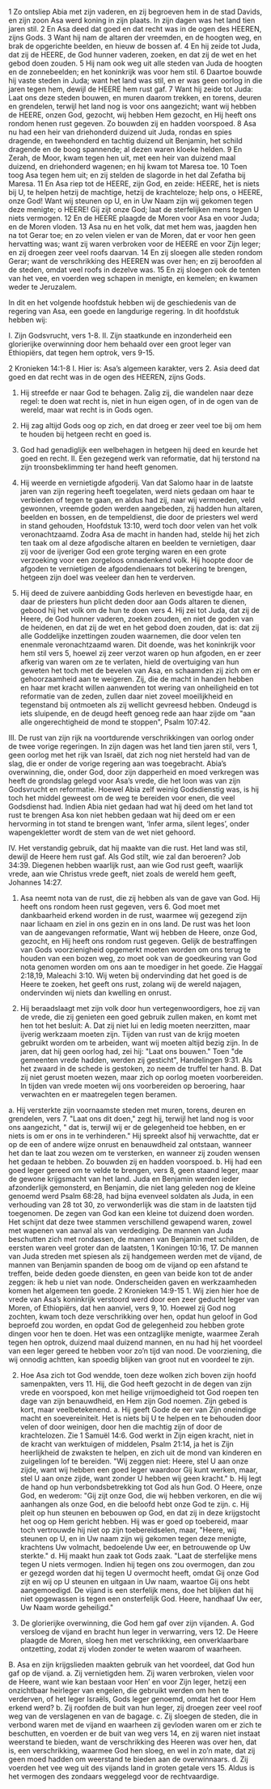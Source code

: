1 Zo ontsliep Abia met zijn vaderen, en zij begroeven hem in de stad Davids, en zijn zoon Asa werd koning in zijn plaats. In zijn dagen was het land tien jaren stil. 2 En Asa deed dat goed en dat recht was in de ogen des HEEREN, zijns Gods. 3 Want hij nam de altaren der vreemden, en de hoogten weg, en brak de opgerichte beelden, en hieuw de bossen af. 4 En hij zeide tot Juda, dat zij de HEERE, de God hunner vaderen, zoeken, en dat zij de wet en het gebod doen zouden. 5 Hij nam ook weg uit alle steden van Juda de hoogten en de zonnebeelden; en het koninkrijk was voor hem stil. 6 Daartoe bouwde hij vaste steden in Juda; want het land was stil, en er was geen oorlog in die jaren tegen hem, dewijl de HEERE hem rust gaf. 7 Want hij zeide tot Juda: Laat ons deze steden bouwen, en muren daarom trekken, en torens, deuren en grendelen, terwijl het land nog is voor ons aangezicht; want wij hebben de HEERE, onzen God, gezocht, wij hebben Hem gezocht, en Hij heeft ons rondom henen rust gegeven. Zo bouwden zij en hadden voorspoed. 
8 Asa nu had een heir van driehonderd duizend uit Juda, rondas en spies dragende, en tweehonderd en tachtig duizend uit Benjamin, het schild dragende en de boog spannende; al dezen waren kloeke helden. 9 En Zerah, de Moor, kwam tegen hen uit, met een heir van duizend maal duizend, en driehonderd wagenen; en hij kwam tot Maresa toe. 10 Toen toog Asa tegen hem uit; en zij stelden de slagorde in het dal Zefatha bij Maresa. 11 En Asa riep tot de HEERE, zijn God, en zeide: HEERE, het is niets bij U, te helpen hetzij de machtige, hetzij de krachteloze; help ons, o HEERE, onze God! Want wij steunen op U, en in Uw Naam zijn wij gekomen tegen deze menigte; o HEERE! Gij zijt onze God; laat de sterfelijken mens tegen U niets vermogen. 12 En de HEERE plaagde de Moren voor Asa en voor Juda; en de Moren vloden. 13 Asa nu en het volk, dat met hem was, jaagden hen na tot Gerar toe; en zo velen vielen er van de Moren, dat er voor hen geen hervatting was; want zij waren verbroken voor de HEERE en voor Zijn leger; en zij droegen zeer veel roofs daarvan. 14 En zij sloegen alle steden rondom Gerar; want de verschrikking des HEEREN was over hen; en zij beroofden al de steden, omdat veel roofs in dezelve was. 15 En zij sloegen ook de tenten van het vee, en voerden weg schapen in menigte, en kemelen; en kwamen weder te Jeruzalem. 

In dit en het volgende hoofdstuk hebben wij de geschiedenis van de regering van Asa, een goede en langdurige regering. In dit hoofdstuk hebben wij: 

I. Zijn Godsvrucht, vers 1-8.
II. Zijn staatkunde en inzonderheid een glorierijke overwinning door hem behaald over een groot leger van Ethiopiërs, dat tegen hem optrok, vers 9-15. 

2 Kronieken 14:1-8 
I. Hier is: Asa’s algemeen karakter, vers 2. Asia deed dat goed en dat recht was in de ogen des HEEREN, zijns Gods.
1. Hij streefde er naar God te behagen. Zalig zij, die wandelen naar deze regel: te doen wat recht is, niet in hun eigen ogen, of in de ogen van de wereld, maar wat recht is in Gods ogen.
2. Hij zag altijd Gods oog op zich, en dat droeg er zeer veel toe bij om hem te houden bij hetgeen recht en goed is.
3. God had genadiglijk een welbehagen in hetgeen hij deed en keurde het goed en recht.
II. Een gezegend werk van reformatie, dat hij terstond na zijn troonsbeklimming ter hand heeft genomen.

1. Hij weerde en vernietigde afgoderij. Van dat Salomo haar in de laatste jaren van zijn regering heeft toegelaten, werd niets gedaan om haar te verbieden of tegen te gaan, en aldus had zij, naar wij vermoeden, veld gewonnen, vreemde goden werden aangebeden, zij hadden hun altaren, beelden en bossen, en de tempeldienst, die door de priesters wel werd in stand gehouden, Hoofdstuk 13:10, werd toch door velen van het volk veronachtzaamd. Zodra Asa de macht in handen had, stelde hij het zich ten taak om al deze afgodische altaren en beelden te vernietigen, daar zij voor de ijveriger God een grote terging waren en een grote verzoeking voor een zorgeloos onnadenkend volk. Hij hoopte door de afgoden te vernietigen de afgodendienaars tot bekering te brengen, hetgeen zijn doel was veeleer dan hen te verderven.

2. Hij deed de zuivere aanbidding Gods herleven en bevestigde haar, en daar de priesters hun plicht deden door aan Gods altaren te dienen, gebood hij het volk om de hun te doen vers 4. Hij zei tot Juda, dat zij de Heere, de God hunner vaderen, zoeken zouden, en niet de goden van de heidenen, en dat zij de wet en het gebod doen zouden, dat is: dat zij alle Goddelijke inzettingen zouden waarnemen, die door velen ten enenmale veronachtzaamd waren. Dit doende, was het koninkrijk voor hem stil vers 5, hoewel zij zeer verzot waren op hun afgoden, en er zeer afkerig van waren om ze te verlaten, hield de overtuiging van hun geweten het toch met de bevelen van Asa, en schaamden zij zich om er gehoorzaamheid aan te weigeren. Zij, die de macht in handen hebben en haar met kracht willen aanwenden tot wering van onheiligheid en tot reformatie van de zeden, zullen daar niet zoveel moeilijkheid en tegenstand bij ontmoeten als zij wellicht gevreesd hebben. Ondeugd is iets sluipende, en de deugd heeft genoeg rede aan haar zijde om "aan alle ongerechtigheid de mond te stoppen", Psalm 107:42.

III. De rust van zijn rijk na voortdurende verschrikkingen van oorlog onder de twee vorige regeringen. In zijn dagen was het land tien jaren stil, vers 1, geen oorlog met het rijk van Israël, dat zich nog niet hersteld had van de slag, die er onder de vorige regering aan was toegebracht. Abia’s overwinning, die, onder God, door zijn dapperheid en moed verkregen was heeft de grondslag gelegd voor Asa’s vrede, die het loon was van zijn Godsvrucht en reformatie. Hoewel Abia zelf weinig Godsdienstig was, is hij toch het middel geweest om de weg te bereiden voor enen, die veel Godsdienst had. Indien Abia niet gedaan had wat hij deed om het land tot rust te brengen Asa kon niet hebben gedaan wat hij deed om er een hervorming in tot stand te brengen want, ‘Infer arma, silent leges’, onder wapengekletter wordt de stem van de wet niet gehoord.

IV. Het verstandig gebruik, dat hij maakte van die rust. Het land was stil, dewijl de Heere hem rust gaf. Als God stilt, wie zal dan beroeren? Job 34:39. Diegenen hebben waarlijk rust, aan wie God rust geeft, waarlijk vrede, aan wie Christus vrede geeft, niet zoals de wereld hem geeft, Johannes 14:27.

1. Asa neemt nota van de rust, die zij hebben als van de gave van God. Hij heeft ons rondom heen rust gegeven, vers 6. God moet met dankbaarheid erkend worden in de rust, waarmee wij gezegend zijn naar lichaam en ziel in ons gezin en in ons land. De rust was het loon van de aangevangen reformatie, Want wij hebben de Heere, onze God, gezocht, en Hij heeft ons rondom rust gegeven. Gelijk de bestraffingen van Gods voorzienigheid opgemerkt moeten worden om ons terug te houden van een bozen weg, zo moet ook van de goedkeuring van God nota genomen worden om ons aan te moediger in het goede. Zie Haggaï 2:18,19, Maleachi 3:10. Wij weten bij ondervinding dat het goed is de Heere te zoeken, het geeft ons rust, zolang wij de wereld najagen, ondervinden wij niets dan kwelling en onrust.

2. Hij beraadslaagt met zijn volk door hun vertegenwoordigers, hoe zij van de vrede, die zij genieten een goed gebruik zullen maken, en komt met hen tot het besluit: 
A. Dat zij niet lui en ledig moeten neerzitten, maar ijverig werkzaam moeten zijn. Tijden van rust van de krijg moeten gebruikt worden om te arbeiden, want wij moeten altijd bezig zijn. In de jaren, dat hij geen oorlog had, zei hij: "Laat ons bouwen." Toen "de gemeenten vrede hadden, werden zij gesticht", Handelingen 9:31. Als het zwaard in de schede is gestoken, zo neem de truffel ter hand.
B. Dat zij niet gerust moeten wezen, maar zich op oorlog moeten voorbereiden. In tijden van vrede moeten wij ons voorbereiden op beroering, haar verwachten en er maatregelen tegen beramen.

a. Hij versterkte zijn voornaamste steden met muren, torens, deuren en grendelen, vers 7. "Laat ons dit doen," zegt hij, terwijl het land nog is voor ons aangezicht, " dat is, terwijl wij er de gelegenheid toe hebben, en er niets is om er ons in te verhinderen." Hij spreekt alsof hij verwachtte, dat er op de een of andere wijze onrust en benauwdheid zal ontstaan, wanneer het dan te laat zou wezen om te versterken, en wanneer zij zouden wensen het gedaan te hebben. Zo bouwden zij en hadden voorspoed.
b. Hij had een goed leger gereed om te velde te brengen, vers 8, geen staand leger, maar de gewone krijgsmacht van het land. Juda en Benjamin werden ieder afzonderlijk gemonsterd, en Benjamin, die niet lang geleden nog de kleine genoemd werd Psalm 68:28, had bijna evenveel soldaten als Juda, in een verhouding van 28 tot 30, zo verwonderlijk was die stam in de laatsten tijd toegenomen. De zegen van God kan een kleine tot duizend doen worden. Het schijnt dat deze twee stammen verschillend gewapend waren, zowel met wapenen van aanval als van verdediging. 
De mannen van Juda beschutten zich met rondassen, de mannen van Benjamin met schilden, de eersten waren veel groter dan de laatsten, 1 Koningen 10:16, 17. De mannen van Juda streden met spiesen als zij handgemeen werden met de vijand, de mannen van Benjamin spanden de boog om de vijand op een afstand te treffen, beide deden goede diensten, en geen van beide kon tot de ander zeggen: ik heb u niet van node. Onderscheiden gaven en werkzaamheden komen het algemeen ten goede. 2 Kronieken 14:9-15 1. Wij zien hier hoe de vrede van Asa’s koninkrijk verstoord werd door een zeer geducht leger van Moren, of Ethiopiërs, dat hen aanviel, vers 9, 10. Hoewel zij God nog zochten, kwam toch deze verschrikking over hen, opdat hun geloof in God beproefd zou worden, en opdat God de gelegenheid zou hebben grote dingen voor hen te doen. Het was een ontzaglijke menigte, waarmee Zerah tegen hen optrok, duizend maal duizend mannen, en nu had hij het voordeel van een leger gereed te hebben voor zo’n tijd van nood. De voorziening, die wij onnodig achtten, kan spoedig blijken van groot nut en voordeel te zijn.

2. Hoe Asa zich tot God wendde, toen deze wolken zich boven zijn hoofd samenpakten, vers 11. Hij, die God heeft gezocht in de degen van zijn vrede en voorspoed, kon met heilige vrijmoedigheid tot God roepen ten dage van zijn benauwdheid, en Hem zijn God noemen. Zijn gebed is kort, maar veelbetekenend.
a. Hij geeft Gode de eer van Zijn oneindige macht en soevereiniteit. Het is niets bij U te helpen en te behouden door velen of door weinigen, door hen die machtig zijn of door de krachtelozen. Zie 1 Samuël 14:6. God werkt in Zijn eigen kracht, niet in de kracht van werktuigen of middelen, Psalm 21:14, ja het is Zijn heerlijkheid de zwaksten te helpen, en zich uit de mond van kinderen en zuigelingen lof te bereiden. "Wij zeggen niet: Heere, stel U aan onze zijde, want wij hebben een goed leger waardoor Gij kunt werken, maar, stel U aan onze zijde, want zonder U hebben wij geen kracht." 
b. Hij legt de hand op hun verbondsbetrekking tot God als hun God. O Heere, onze God, en wederom: "Gij zijt onze God, die wij hebben verkoren, en die wij aanhangen als onze God, en die beloofd hebt onze God te zijn.
c. Hij pleit op hun steunen en bebouwen op God, en dat zij in deze krijgstocht het oog op Hem gericht hebben. Hij was er goed op toebereid, maar toch vertrouwde hij niet op zijn toebereidselen, maar, "Heere, wij steunen op U, en in Uw naam zijn wij gekomen tegen deze menigte, krachtens Uw volmacht, bedoelende Uw eer, en betrouwende op Uw sterkte." d. Hij maakt hun zaak tot Gods zaak. "Laat de sterfelijke mens tegen U niets vermogen. Indien hij tegen ons zou overmogen, dan zou er gezegd worden dat hij tegen U overmocht heeft, omdat Gij onze God zijt en wij op U steunen en uitgaan in Uw naam, waartoe Gij ons hebt aangemoedigd. De vijand is een sterfelijk mens, doe het blijken dat hij niet opgewassen is tegen een onsterfelijk God. Heere, handhaaf Uw eer, Uw Naam worde geheiligd." 

3. De glorierijke overwinning, die God hem gaf over zijn vijanden.
A. God versloeg de vijand en bracht hun leger in verwarring, vers 12. De Heere plaagde de Moren, sloeg hen met verschrikking, een onverklaarbare ontzetting, zodat zij vloden zonder te weten waarom of waarheen.

B. Asa en zijn krijgslieden maakten gebruik van het voordeel, dat God hun gaf op de vijand.
a. Zij vernietigden hem. Zij waren verbroken, vielen voor de Heere, want wie kan bestaan voor Hen’ en voor Zijn leger, hetzij een onzichtbaar heirleger van engelen, die gebruikt werden om hen te verderven, of het leger Israëls, Gods leger genoemd, omdat het door Hem erkend werd? 
b. Zij roofden de buit van hun leger, zij droegen zeer veel roof weg van de verslagenen en van de bagage.
c. Zij sloegen de steden, die in verbond waren met de vijand en waarheen zij gevloden waren om er zich te beschutten, en voerden er de buit van weg vers 14, en zij waren niet instaat weerstand te bieden, want de verschrikking des Heeren was over hen, dat is, een verschrikking, waarmee God hen sloeg, en wel in zo’n mate, dat zij geen moed hadden om weerstand te bieden aan de overwinnaars.
d. Zij voerden het vee weg uit des vijands land in groten getale vers 15. Aldus is het vermogen des zondaars weggelegd voor de rechtvaardige. 

